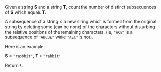 

Given a string **S** and a string **T**, count the number of distinct subsequences of **S** which equals **T**.



A subsequence of a string is a new string which is formed from the original string by deleting some (can be none) of the characters without disturbing the relative positions of the remaining characters. (ie, `"ACE"` is a subsequence of `"ABCDE"` while `"AEC"` is not).



Here is an example:<br />
**S** = `"rabbbit"`, **T** = `"rabbit"`



Return `3`.

